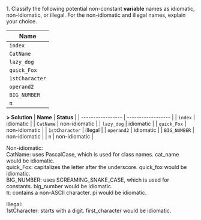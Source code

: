 1\. Classify the following potential non-constant **variable** names as idiomatic, non-idiomatic, or illegal. For the non-idiomatic and illegal names, explain your choice.

| **Name**          |
| ----------------- |
| `index`           |
| `CatName`         |
| `lazy_dog`        |
| `quick_Fox`       |
| `1stCharacter`    |
| `operand2`        |
| `BIG_NUMBER`      |
| `π`               |

**> Solution**
| **Name**          | **Status**         |
| ----------------- | ------------------ | 
| `index`           | idiomatic          |
| `CatName`         | non-idiomatic      |
| `lazy_dog`        | idiomatic          |
| `quick_Fox`       | non-idiomatic      |
| `1stCharacter`    | illegal            |
| `operand2`        | idiomatic          | 
| `BIG_NUMBER`      | non-idiomatic      |
| `π`               | non-idiomatic      |

Non-idiomatic:\
CatName: uses PascalCase, which is used for class names. cat_name would be idiomatic.\
quick_Fox: capitalizes the letter after the underscore. quick_fox would be idiomatic.\
BIG_NUMBER: uses SCREAMING_SNAKE_CASE, which is used for constants. big_number would be idiomatic.\
π: contains a non-ASCII character. pi would be idiomatic.

Illegal:\
1stCharacter: starts with a digit. first_character would be idiomatic.